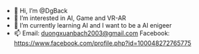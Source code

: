 - 👋 Hi, I’m @DgBack
- 👀 I’m interested in AI, Game and VR-AR
- 🌱 I’m currently learning AI and I want to be a AI enigeer 
- 📫 Email: duongxuanbach2003@gmail.com 
      Facebook: https://www.facebook.com/profile.php?id=100048272765775

<!---
DgBack/DgBack is a ✨ special ✨ repository because its `README.md` (this file) appears on your GitHub profile.
You can click the Preview link to take a look at your changes.
--->
